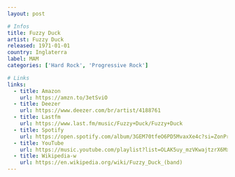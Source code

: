 ```yaml
---
layout: post

# Infos
title: Fuzzy Duck
artist: Fuzzy Duck
released: 1971-01-01
country: Inglaterra
label: MAM
categories: ['Hard Rock', 'Progressive Rock']

# Links
links:
  - title: Amazon
    url: https://amzn.to/3etSviO
  - title: Deezer
    url: https://www.deezer.com/br/artist/4188761
  - title: Lastfm
    url: https://www.last.fm/music/Fuzzy+Duck/Fuzzy+Duck
  - title: Spotify
    url: https://open.spotify.com/album/3GEM70tfeO6PD5MvaxXe4c?si=ZonPrj2VSJaoUMBlzhrnZQ
  - title: YouTube
    url: https://music.youtube.com/playlist?list=OLAK5uy_mzVKwajtzrX6MxwBCRRypeNR2W-XQL_p4
  - title: Wikipedia-w
    url: https://en.wikipedia.org/wiki/Fuzzy_Duck_(band)
---
```

